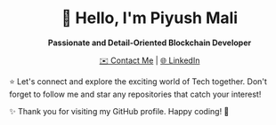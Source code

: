 <h1 align="center">👋 Hello, I'm Piyush Mali</h1>

<p align="center">
  <strong>Passionate and Detail-Oriented Blockchain Developer</strong>
</p>

<p align="center">
  <a href="mailto:piyushmali702@gmail.com">✉️ Contact Me</a> |
  <a href="https://www.linkedin.com/in/mali12piyush/">🌐 LinkedIn</a>
</p>


⭐️ Let's connect and explore the exciting world of Tech together. Don't forget to follow me and star any repositories that catch your interest!

✨ Thank you for visiting my GitHub profile. Happy coding! 🚀

